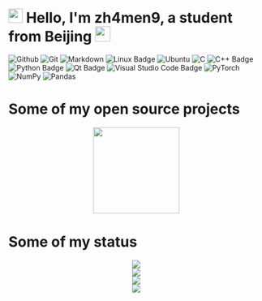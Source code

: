<!-- <h1 align="center"> <a href="https://sunguoqi.com/"> <img src="https://readme-typing-svg.herokuapp.com/?lines=Welcome to zh4men9's Github!; Have a nice day!;祝您有个美好的一天!&center=true&size=23"> </a> </h1> -->

<!-- Metrics（GitHub 信息统计）
![Metrics](https://metrics.lecoq.io/zh4men9?template=classic&base=header%2C%20activity%2C%20community%2C%20repositories%2C%20metadata&base.indepth=false&base.hireable=false&base.skip=false&config.timezone=Asia%2FShanghai) -->


<!-- Github Profile Trophy（GitHub 资料奖杯）
<div align="center"> <img src="https://github-profile-trophy.vercel.app/?username=zh4men9" /> </div> -->

<!-- Visitor Badge（GitHub 访客徽章）
<div align="center"> <img src="https://visitor-badge.glitch.me/badge?page_id=zh4men9" /> </div> -->

<!-- Your title -->
<h1><img src="https://slackmojis.com/emojis/12807-meow_attentionreverse/image/1643515259/meow_attentionreverse.png" width="28"/> Hello, I'm zh4men9, a student from Beijing <img src="https://slackmojis.com/emojis/60881-meow_attention/image/1675028385/meow_attention.gif" width="30"> </h1>

<!-- Your badges
You can use the website to generate badges: https://shields.io/
-->
![Github](https://img.shields.io/badge/-Github-000000?style=flat&logo=Github&logoColor=white)
![Git](https://img.shields.io/badge/Git-f05032?style=flat&logo=git&logoColor=white)
![Markdown](https://img.shields.io/badge/Markdown-000000?style=flat&logo=Markdown&logoColor=white)
![Linux Badge](https://img.shields.io/badge/Linux-FCC624?logo=linux&logoColor=000&style=flat)
![Ubuntu](https://img.shields.io/badge/Ubuntu-E95420?style=for-the-badge&logo=ubuntu&logoColor=white&style=flat)
![C](https://img.shields.io/badge/C-a8b9cc?style=flat&logo=C&logoColor=white)
![C++ Badge](https://img.shields.io/badge/C%2B%2B-00599C?logo=cplusplus&logoColor=fff&style=flat)
![Python Badge](https://img.shields.io/badge/Python-3776AB?logo=python&logoColor=fff&style=flat)
![Qt Badge](https://img.shields.io/badge/Qt-41CD52?logo=qt&logoColor=fff&style=flat)
![Visual Studio Code Badge](https://img.shields.io/badge/Visual%20Studio%20Code-007ACC?logo=visualstudiocode&logoColor=fff&style=flat)
![PyTorch](https://img.shields.io/badge/PyTorch-%23EE4C2C.svg?style=for-the-badge&logo=PyTorch&logoColor=white&style=flat)
![NumPy](https://img.shields.io/badge/numpy-%23013243.svg?style=for-the-badge&logo=numpy&logoColor=white&style=flat)
![Pandas](https://img.shields.io/badge/pandas-%23150458.svg?style=for-the-badge&logo=pandas&logoColor=white&style=flat)
<!-- &nbsp; -->

# Some of my open source projects
<!-- Most used languages（GitHub 使用语言统计） -->
<div align="center"> <img height="170px" src="https://github-readme-stats.vercel.app/api/top-langs/?username=zh4men9&hide_title=false&hide_border=true&layout=compact&langs_count=6&text_color=000&icon_color=fff&bg_color=0,52fa5a,4dfcff,c64dff&theme=graywhite" /> </div>

# Some of my status
<!-- GitHub Stats Card（GitHub 统计卡片） -->
<div align="center"> <img src="https://github-readme-stats.vercel.app/api?username=zh4men9&hide_title=false&hide_border=true&show_icons=trueline_height=21&text_color=000&icon_color=000&bg_color=0,ea6161,ffc64d,fffc4d,52fa5a&theme=graywhite" /> </div>


<div align="center"> <img src="https://stats.justsong.cn/api/zhihu?username=That_Little-Chen&theme=gruvbox"> </div>

<div align="center"> <img src="https://stats.justsong.cn/api/leetcode?username=_zh4men9&cn=true&theme=tokyonight"> </div>

<div align="center"> <img src="https://stats.justsong.cn/api/csdn?id=qq_32614873?spm=1000.2115.3001.5343&theme=onedark"> </div>